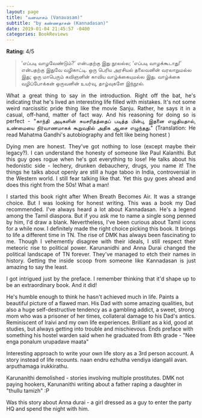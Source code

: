 ```yaml
---
layout: page
title: "வனவாசம் (Vanavasam)" 
subtitle: "by கண்ணதாசன் (Kannadasan)" 
date: 2019-01-04 21:45:57 -0400
categories: BookReviews
---
```


<p align="justify"> <b>Rating: </b> 4/5 </p>

<blockquote> ‘எப்படி வாழவேண்டும்?’ என்பதற்கு இது நூலல்ல; ‘எப்படி வாழக்கூடாது!’ என்பதற்கு இதுவே வழிகாட்டி.
ஒரு பெரிய அரசியல் தலைவனின் வரலாறுமல்ல இது; ஒரு மாபெரும் கவிஞனின் காவிய வாழ்க்கையுமல்ல இது. வாழ்க்கை வழிப்போக்கன் ஒருவனின் உயர்வு, தாழ்வுகளே இந்நூல். </blockquote>

<p align="justify"> What a great thing to say in the introduction. Right off the bat, he's indicating that he's lived an interesting life filled with mistakes. It's not some weird narcissitic pride thing like the movie Sanju. Rather, he says it in a casual, off-hand, matter of fact way. And his reasoning for doing so is perfect - "காந்தி அடிகளின் சுயசரிதத்தைப் படித்த பின்பு, இதனை எழுதியதால், உண்மையை நிர்வாணமாகக் கூறுவதில் அதிக ஆசை எழுந்தது." (Translation: He read Mahatma Gandhi's autobiography and felt like being honest )  </p>

<p align="justify"> Dying men are honest. They've got nothing to lose (except maybe their legacy?). I can understand the honesty of someone like Paul Kalanithi. But this guy goes rogue when he's got everything to lose! He talks about his hedonistic side - lechery, drunken debauchery, drugs, you name it! The things he talks about openly are still a huge taboo in India, controversial in the Western world. I still fear talking like that. Yet this guy goes ahead and does this right from the 50s! What a man!  </p>

<p align="justify"> I started this book right after When Breath Becomes Air. It was a strange choice. But I was looking for honest writing. This was a book my Dad recommended. I've always heard a lot about Kannadasan. He's a legend among the Tamil diaspora. But if you ask me to name a single song penned by him, I'd draw a blank. Nevertheless, I've been curious about Tamil icons for a while now. I definitely made the right choice picking this book. It brings to life a different time in TN. The rise of DMK has always been fascinating to me. Though I vehemently disagree with their ideals, I still respect their meteoric rise to political power. Karunanidhi and Anna Durai changed the political landscape of TN forever. They've managed to etch their names in history. Getting the inside scoop from someone like Kannadasan is just amazing to say the least.  </p>

<p align="justify"> I got intrigued just by the preface. I remember thinking that it'd shape up to be an extraordinary book. And it did!
 </p>

<p align="justify">  </p>

<p align="justify">  </p>

<p align="justify">  </p>




  








He's humble enough to think he hasn't achieved much in life. Paints a beautiful picture of a flawed man. His Dad with some amazing qualities, but also a huge self-destructive tendency as a gambling addict, a sweet, strong mom who was a prisoner of her times, collateral damage to his Dad's antics. Reminiscent of Iraivi and my own life experiences. Brilliant as a kid, good at studies, but always getting into trouble and mischievous. Ends preface with something his hostel warden said when he graduated from 8th grade - "Nee enga ponalum urupadave maata"

Interesting approach to write your own life story as a 3rd person account. A story instead of life recounts. naan endru ezhutha vendiya idangalil avan. arputhamaga irukkirathu.

Karunanithi demolished - stories involving multiple prostitutes. DMK not paying hookers, Karunanithi writing about a father raping a daughter in "thullu tamizh" :P

Was this story about Anna durai - a girl dressed as a guy to enter the party HQ and spend the night with him.

